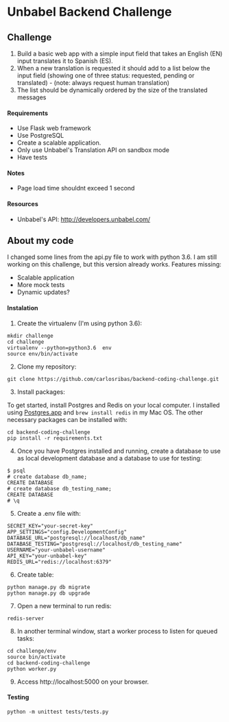 # Unbabel Backend Challenge

## Challenge

1) Build a basic web app with a simple input field that takes an English (EN) input translates it to Spanish (ES).
2) When a new translation is requested it should add to a list below the input field (showing one of three status: requested, pending or translated) - (note: always request human translation)
3) The list should be dynamically ordered by the size of the translated messages

#### Requirements
* Use Flask web framework
* Use PostgreSQL
* Create a scalable application. 
* Only use Unbabel's Translation API on sandbox mode
* Have tests

#### Notes
* Page load time shouldnt exceed 1 second

#### Resources
* Unbabel's API: http://developers.unbabel.com/

## About my code

I changed some lines from the api.py file to work with python 3.6. I am still working on this challenge, but this version already works. Features missing: 

- Scalable application
- More mock tests 
- Dynamic updates?

#### Instalation
1) Create the virtualenv (I'm using python 3.6):
```
mkdir challenge
cd challenge
virtualenv --python=python3.6  env
source env/bin/activate
```

2) Clone my repository:
```
git clone https://github.com/carlosribas/backend-coding-challenge.git
``` 

3) Install packages:

To get started, install Postgres and Redis on your local computer. I installed using [Postgres.app](https://postgresapp.com/) and `brew install redis` in my Mac OS. The other necessary packages can be installed with:
```
cd backend-coding-challenge
pip install -r requirements.txt
``` 

4) Once you have Postgres installed and running, create a database to use as local development database and a database to use for testing:
``` 
$ psql
# create database db_name;
CREATE DATABASE
# create database db_testing_name;
CREATE DATABASE
# \q
``` 

5) Create a .env file with:
```
SECRET_KEY="your-secret-key"
APP_SETTINGS="config.DevelopmentConfig"
DATABASE_URL="postgresql://localhost/db_name"
DATABASE_TESTING="postgresql://localhost/db_testing_name"
USERNAME="your-unbabel-username"
API_KEY="your-unbabel-key"
REDIS_URL="redis://localhost:6379"
``` 
 
6) Create table:
```
python manage.py db migrate
python manage.py db upgrade
``` 

7) Open a new terminal to run redis:
```
redis-server
``` 

8) In another terminal window, start a worker process to listen for queued tasks:
```
cd challenge/env
source bin/activate
cd backend-coding-challenge
python worker.py
``` 

9) Access http://localhost:5000 on your browser.

#### Testing

```
python -m unittest tests/tests.py
```